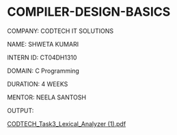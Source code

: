 # COMPILER-DESIGN-BASICS

COMPANY: CODTECH IT SOLUTIONS

NAME: SHWETA KUMARI 

INTERN ID: CT04DH1310

DOMAIN: C Programming 

DURATION: 4 WEEKS

MENTOR: NEELA SANTOSH

OUTPUT:

[CODTECH_Task3_Lexical_Analyzer (1).pdf](https://github.com/user-attachments/files/21411894/CODTECH_Task3_Lexical_Analyzer.1.pdf)
